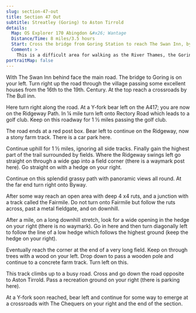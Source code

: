```yaml
---
slug: section-47-out
title: Section 47 Out
subtitle: Streatley (Goring) to Aston Tirrold
details:
  Map: OS Explorer 170 Abingdon &#x26; Wantage
  Distance/Time: 8 miles/3.5 hours
  Start: Cross the bridge from Goring Station to reach The Swan Inn, by the River Thames in Streatley. Ask about parking in the pub or try by the church of St. Mary just off the high Street a bit further up on the right.
  Comment: >
    This is a difficult area for walking as the River Thames, the Goring Gap and extensive downland restrict the number of paths. This section has to use a long section of the Ridgeway and a further long byway section plus some linking roads. These tracks are hard on the feet and can be tedious but it&#x2019;s possible to make steady progress and the views are good. The Chequers at Aston Tirrold is not open every day and not Sunday evening so check beforehand. This is a very hilly section.
portraitMap: false
---
```

With The Swan Inn behind face the main road. The bridge to Goring is on your left. Turn right up the road through the village passing some excellent houses from the 16th to the 19th. Century. At the top reach a crossroads by The Bull inn.

Here turn right along the road. At a Y-fork bear left on the A417; you are now on the Ridgeway Path. In ¼ mile turn left onto Rectory Road which leads to a golf club. Keep on this roadway for 1 ½ miles passing the golf club.

The road ends at a red post box. Bear left to continue on the Ridgeway, now a stony farm track. There is a car park here.

Continue uphill for 1 ½ miles, ignoring all side tracks. Finally gain the highest part of the trail surrounded by fields. Where the Ridgeway swings left go straight on through a wide gap into a field corner (there is a waymark post here). Go straight on with a hedge on your right.

Continue on this splendid grassy path with panoramic views all round. At the far end turn right onto Byway.

After some way reach an open area with deep 4 x4 ruts, and a junction with a track called the Fairmile. Do not turn onto Fairmile but follow the ruts across, past a metal fieldgate, and on downhill.

After a mile, on a long downhill stretch, look for a wide opening in the hedge on your right (there is no waymark). Go in here and then turn diagonally left to follow the line of a low hedge which follows the highest ground (keep the hedge on your right).

Eventually reach the corner at the end of a very long field. Keep on through trees with a wood on your left. Drop down to pass a wooden pole and continue to a concrete farm track. Turn left on this.

This track climbs up to a busy road. Cross and go down the road opposite to Aston Tirrold. Pass a recreation ground on your right (there is parking here).

At a Y-fork soon reached, bear left and continue for some way to emerge at a crossroads with The Chequers on your right and the end of the section.

